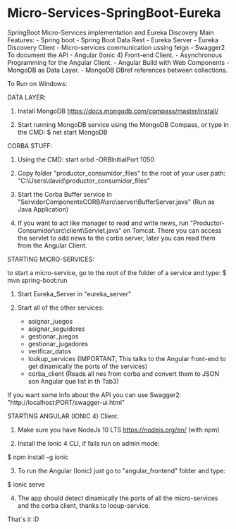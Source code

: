 # Micro-Services-SpringBoot-Eureka
SpringBoot Micro-Services implementation and Eureka Discovery
Main Features:
    - Spring boot
    - Spring Boot Data Rest
    - Eureka Server
    - Eureka Discovery Client
    - Micro-services communication ussing feign
    - Swagger2 To document the API
    - Angular (Ionic 4) Front-end Client.
    - Asynchronous Programming for the Angular Client.
    - Angular Build with Web Components
    - MongoDB as Data Layer.
    - MongoDB DBref references between collections.



To Run on Windows:

DATA LAYER:
 1) Install MongoDB
 https://docs.mongodb.com/compass/master/install/
 
 2) Start running MongoDB service using the MongoDB Compass, or type in the CMD:
 $ net start MongoDB



CORBA STUFF:
1) Using the CMD:
start orbd -ORBInitialPort 1050

2) Copy folder "productor_consumidor_files" to the root of your user path: "C:\Users\david\productor_consumidor_files"

3) Start the Corba Buffer service in "ServidorComponenteCORBA\src\server\BufferServer.java" (Run as Java Application)

4) If you want to act like manager to read and write news, run "Productor-Consumidor\src\client\Servlet.java" on Tomcat. There you can access the servlet to add news to the corba server, later you can read them from the Angular Client.



STARTING MICRO-SERVICES:

to start a micro-service, go to the root of the folder  of a service and type:
$ mvn spring-boot:run

1) Start Eureka_Server in "eureka_server"


2) Start all of the other services:
    - asignar_juegos
    - asignar_seguidores
    - gestionar_juegos
    - gestionar_jugadores
    - verificar_datos
    - lookup_services (IMPORTANT, This talks to the Angular front-end to get dinamically the ports of the services)
    - corba_client (Reads all nes from corba and convert them to JSON son Angular que list in th Tab3)
    
  If you want some info about the API you can use Swagger2: "http://localhost:PORT/swagger-ui.html"
    
 
 STARTING ANGULAR (IONIC 4) Client:
 
 1) Make sure you have NodeJs 10 LTS https://nodejs.org/en/ (with npm)
 
 2) Install the Ionic 4 CLI, if fails run on admin mode:
 
 $ npm install -g ionic
 
 3) To run the Angular (Ionic) just go to "angular_frontend" folder and type:
 
 $ ionic serve
 
 4) The app should detect dinamically the ports of all the micro-services and the corba client, thanks to looup-service.
 
 
 
 That´s it :D
    

